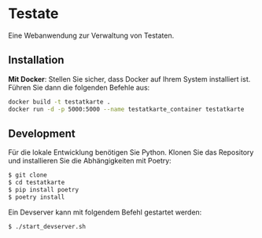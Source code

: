 # Testate

Eine Webanwendung zur Verwaltung von Testaten.

## Installation

**Mit Docker**: Stellen Sie sicher, dass Docker auf Ihrem System installiert ist. Führen Sie dann die folgenden Befehle aus:

   ```bash
   docker build -t testatkarte .
   docker run -d -p 5000:5000 --name testatkarte_container testatkarte
   ```

## Development
Für die lokale Entwicklung benötigen Sie Python. Klonen Sie das Repository und installieren Sie die Abhängigkeiten mit Poetry:

   ```bash
   $ git clone
   $ cd testatkarte
   $ pip install poetry
   $ poetry install
   ```

Ein Devserver kann mit folgendem Befehl gestartet werden:

   ```bash
   $ ./start_devserver.sh
   ```



